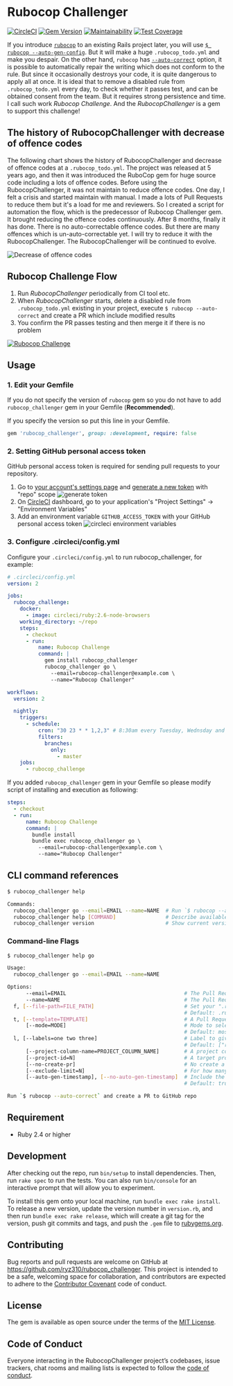 # Rubocop Challenger

[![CircleCI](https://circleci.com/gh/ryz310/rubocop_challenger/tree/master.svg?style=svg&circle-token=cdf0ffce5b4c0c7804b50dde00ca5ef09cbadb67)](https://circleci.com/gh/ryz310/rubocop_challenger/tree/master) [![Gem Version](https://badge.fury.io/rb/rubocop_challenger.svg)](https://badge.fury.io/rb/rubocop_challenger) [![Maintainability](https://api.codeclimate.com/v1/badges/a18c1c17fc534bb32473/maintainability)](https://codeclimate.com/github/ryz310/rubocop_challenger/maintainability) [![Test Coverage](https://api.codeclimate.com/v1/badges/a18c1c17fc534bb32473/test_coverage)](https://codeclimate.com/github/ryz310/rubocop_challenger/test_coverage)

If you introduce [`rubocop`](https://github.com/rubocop-hq/rubocop) to an existing Rails project later, you will use [`$ rubocop --auto-gen-config`](https://github.com/rubocop-hq/rubocop/blob/master/manual/configuration.md#automatically-generated-configuration). But it will make a huge `.rubocop_todo.yml` and make you despair.
On the other hand, `rubocop` has [`--auto-correct`](https://github.com/rubocop-hq/rubocop/blob/master/manual/basic_usage.md#other-useful-command-line-flags) option, it is possible to automatically repair the writing which does not conform to the rule. But since it occasionally destroys your code, it is quite dangerous to apply all at once.
It is ideal that to remove a disabled rule from `.rubocop_todo.yml` every day, to check whether it passes test, and can be obtained consent from the team. But it requires strong persistence and time.
I call such work *Rubocop Challenge*. And the *RubocopChallenger* is a gem to support this challenge!

## The history of RubocopChallenger with decrease of offence codes

The following chart shows the history of RubocopChallenger and decrease of offence codes at a `.rubocop_todo.yml`. The project was released at 5 years ago, and then it was introduced the RuboCop gem for huge source code including a lots of offence codes. Before using the RubocopChallenger, it was not maintain to reduce offence codes. One day, I felt a crisis and started maintain with manual. I made a lots of Pull Requests to reduce them but it's a load for me and reviewers. So I created a script for automation the flow, which is the predecessor of Rubocop Challenger gem. It brought reducing the offence codes continuously. After 8 months, finally it has done. There is no auto-correctable offence codes.
But there are many offences which is un-auto-correctable yet. I will try to reduce it with the RubocopChallenger. The RubocopChallenger will
be continued to evolve.

![Decrease of offence codes](images/decrease_of_offence_codes.png)

## Rubocop Challenge Flow

1. Run *RubocopChallenger* periodically from CI tool etc.
1. When *RubocopChallenger* starts, delete a disabled rule from `.rubocop_todo.yml` existing in your project, execute `$ rubocop --auto-correct` and create a PR which include modified results
1. You confirm the PR passes testing and then merge it if there is no problem

[![Rubocop Challenge](images/rubocop_challenge.png)](https://github.com/ryz310/rubocop_challenger/pull/97)

## Usage

### 1. Edit your Gemfile

If you do not specify the version of `rubocop` gem so you do not have to add `rubocop_challenger` gem in your Gemfile (**Recommended**).

If you specify the version so put this line in your Gemfile.

```rb
gem 'rubocop_challenger', group: :development, require: false
```

### 2. Setting GitHub personal access token

GitHub personal access token is required for sending pull requests to your repository.

1. Go to [your account's settings page](https://github.com/settings/tokens) and [generate a new token](https://github.com/settings/tokens/new) with "repo" scope
  ![generate token](images/generate_token.png)
1. On [CircleCI](https://circleci.com) dashboard, go to your application's "Project Settings" -> "Environment Variables"
1. Add an environment variable `GITHUB_ACCESS_TOKEN` with your GitHub personal access token
  ![circleci environment variables](images/circleci_environment_variables.png)

### 3. Configure .circleci/config.yml

Configure your `.circleci/config.yml` to run rubocop_challenger, for example:

```yml
# .circleci/config.yml
version: 2

jobs:
  rubocop_challenge:
    docker:
      - image: circleci/ruby:2.6-node-browsers
    working_directory: ~/repo
    steps:
      - checkout
      - run:
          name: Rubocop Challenge
          command: |
            gem install rubocop_challenger
            rubocop_challenger go \
              --email=rubocop-challenger@example.com \
              --name="Rubocop Challenger"

workflows:
  version: 2

  nightly:
    triggers:
      - schedule:
          cron: "30 23 * * 1,2,3" # 8:30am every Tuesday, Wednsday and Thursday (JST)
          filters:
            branches:
              only:
                - master
    jobs:
      - rubocop_challenge
```

If you added `rubocop_challenger` gem in your Gemfile so please modify script of installing and execution as following:

```yml
steps:
  - checkout
  - run:
      name: Rubocop Challenge
      command: |
        bundle install
        bundle exec rubocop_challenger go \
          --email=rubocop-challenger@example.com \
          --name="Rubocop Challenger"
```

## CLI command references

```sh
$ rubocop_challenger help

Commands:
  rubocop_challenger go --email=EMAIL --name=NAME  # Run `$ rubocop --auto-correct` and create a PR to GitHub repo
  rubocop_challenger help [COMMAND]                # Describe available commands or one specific command
  rubocop_challenger version                       # Show current version
```

### Command-line Flags

```sh
$ rubocop_challenger help go

Usage:
  rubocop_challenger go --email=EMAIL --name=NAME

Options:
      --email=EMAIL                                      # The Pull Request committer email
      --name=NAME                                        # The Pull Request committer name
  f, [--file-path=FILE_PATH]                             # Set your ".rubocop_todo.yml" path
                                                         # Default: .rubocop_todo.yml
  t, [--template=TEMPLATE]                               # A Pull Request template `erb` file path.You can use variable that `title`, `rubydoc_url`, `description` and `examples` into the erb file.
      [--mode=MODE]                                      # Mode to select deletion target. You can choice "most_occurrence", "least_occurrence", or "random"
                                                         # Default: most_occurrence
  l, [--labels=one two three]                            # Label to give to Pull Request
                                                         # Default: ["rubocop challenge"]
      [--project-column-name=PROJECT_COLUMN_NAME]        # A project column name. You can add the created PR to the GitHub project
      [--project-id=N]                                   # A target project ID. If does not supplied, this method will find a project which associated the repository. When the repository has multiple projects, you should supply this.
      [--no-create-pr]                                   # No create a pull request (for testing)
      [--exclude-limit=N]                                # For how many exclude properties when creating the .rubocop_todo.yml
      [--auto-gen-timestamp], [--no-auto-gen-timestamp]  # Include the date and time when creating the .rubocop_todo.yml
                                                         # Default: true

Run `$ rubocop --auto-correct` and create a PR to GitHub repo
```

## Requirement

* Ruby 2.4 or higher

## Development

After checking out the repo, run `bin/setup` to install dependencies. Then, run `rake spec` to run the tests. You can also run `bin/console` for an interactive prompt that will allow you to experiment.

To install this gem onto your local machine, run `bundle exec rake install`. To release a new version, update the version number in `version.rb`, and then run `bundle exec rake release`, which will create a git tag for the version, push git commits and tags, and push the `.gem` file to [rubygems.org](https://rubygems.org).

## Contributing

Bug reports and pull requests are welcome on GitHub at https://github.com/ryz310/rubocop_challenger. This project is intended to be a safe, welcoming space for collaboration, and contributors are expected to adhere to the [Contributor Covenant](http://contributor-covenant.org) code of conduct.

## License

The gem is available as open source under the terms of the [MIT License](https://opensource.org/licenses/MIT).

## Code of Conduct

Everyone interacting in the RubocopChallenger project’s codebases, issue trackers, chat rooms and mailing lists is expected to follow the [code of conduct](https://github.com/ryz310/rubocop_challenger/blob/master/CODE_OF_CONDUCT.md).
